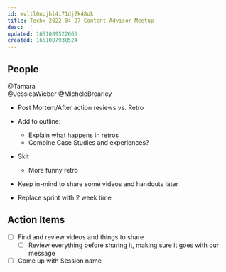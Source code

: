 ```yaml
---
id: xvltl0npjhl4i71dj7k48ok
title: Techx 2022 04 27 Content-Advisor-Meetup
desc: ''
updated: 1651089522663
created: 1651087930524
---
```


## People
@Tamara  
@JessicaWieber
@MicheleBrearley

- Post Mortem/After action reviews vs. Retro

- Add to outline:
  - Explain what happens in retros
  - Combine Case Studies and experiences? 
- Skit 
  - More funny retro
  
- Keep in-mind to share some videos and handouts later
- Replace sprint with 2 week time
  
## Action Items
- [ ] Find and review videos and things to share
  - [ ] Review everything before sharing it, making sure it goes with our message
- [ ] Come up with Session name